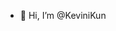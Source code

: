 - 👋 Hi, I’m @KeviniKun

<!---
KeviniKun/KeviniKun is a ✨ special ✨ repository because its `README.md` (this file) appears on your GitHub profile.
You can click the Preview link to take a look at your changes.
--->
